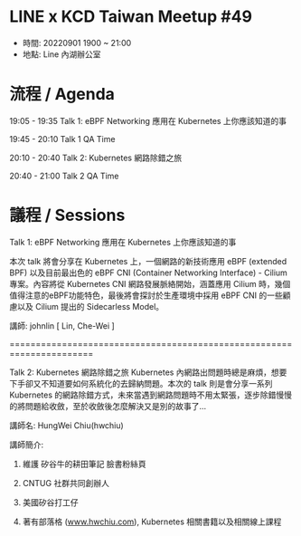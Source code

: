 # LINE x KCD Taiwan Meetup #49
- 時間: 20220901 1900 ~ 21:00
- 地點: Line 內湖辦公室

# 流程 / Agenda
19:05 - 19:35 Talk 1: eBPF Networking 應用在 Kubernetes 上你應該知道的事

19:45 - 20:10 Talk 1 QA Time

20:10 - 20:40 Talk 2: Kubernetes 網路除錯之旅

20:40 - 21:00 Talk 2 QA Time


# 議程 / Sessions

Talk 1: eBPF Networking 應用在 Kubernetes 上你應該知道的事 

本次 talk 將會分享在 Kubernetes 上，一個網路的新技術應用 eBPF (extended BPF) 以及目前最出色的 eBPF CNI (Container Networking Interface) - Cilium 專案。內容將從 Kubernetes CNI 網路發展脈絡開始，涵蓋應用 Cilium 時，幾個值得注意的eBPF功能特色，最後將會探討於生產環境中採用 eBPF CNI 的一些顧慮以及 Cilium 提出的 Sidecarless Model。

講師: johnlin [ Lin, Che-Wei ]

======================================================================

Talk 2: Kubernetes 網路除錯之旅 
Kubernetes 內網路出問題時總是麻煩，想要下手卻又不知道要如何系統化的去歸納問題。本次的 talk 則是會分享一系列 Kubernetes 的網路除錯方式，未來當遇到網路問題時不用太緊張，逐步除錯慢慢的將問題給收斂，至於收斂後怎麼解決又是別的故事了...

講師名: HungWei Chiu(hwchiu)

講師簡介:

1. 維護 矽谷牛的耕田筆記 臉書粉絲頁

2. CNTUG 社群共同創辦人

3. 美國矽谷打工仔

4. 著有部落格 (www.hwchiu.com), Kubernetes 相關書籍以及相關線上課程
